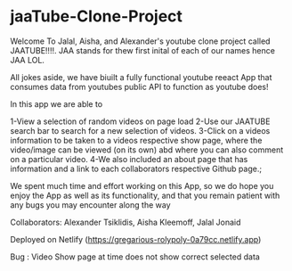 # jaaTube-Clone-Project

Welcome To Jalal, Aisha, and Alexander's youtube clone project called JAATUBE!!!!. JAA stands for thew first inital of each of our names hence JAA LOL.

All jokes aside, we have biuilt a fully functional youtube reeact App that consumes data from youtubes public API to function as youtube does!

In this app we are able to

1-View a selection of random videos on page load
2-Use our JAATUBE search bar to search for a new selection of videos.
3-Click on a videos information to be taken to a videos respective show page, where the video/image can be viewed (on its own) abd where you can also comment on a particular video.
4-We also included an about page that has information and a link to each collaborators respective Github page.;

We spent much time and effort working on this App, so we do hope you enjoy the App as well as its functionality, and that you remain patient with any bugs you may encounter along the way

Collaborators: Alexander Tsiklidis, Aisha Kleemoff, Jalal Jonaid

Deployed on Netlify (https://gregarious-rolypoly-0a79cc.netlify.app)

Bug : Video Show page at time does not show correct selected data